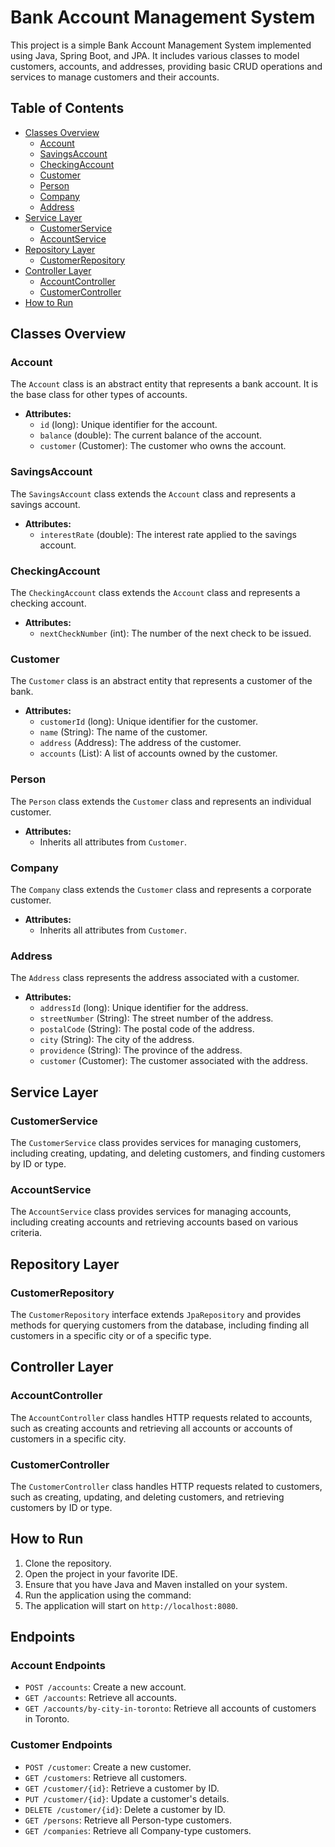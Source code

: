 # Bank Account Management System

This project is a simple Bank Account Management System implemented using Java, Spring Boot, and JPA. It includes various classes to model customers, accounts, and addresses, providing basic CRUD operations and services to manage customers and their accounts.

## Table of Contents
- [Classes Overview](#classes-overview)
  - [Account](#account)
  - [SavingsAccount](#savingsaccount)
  - [CheckingAccount](#checkingaccount)
  - [Customer](#customer)
  - [Person](#person)
  - [Company](#company)
  - [Address](#address)
- [Service Layer](#service-layer)
  - [CustomerService](#customerservice)
  - [AccountService](#accountservice)
- [Repository Layer](#repository-layer)
  - [CustomerRepository](#customerrepository)
- [Controller Layer](#controller-layer)
  - [AccountController](#accountcontroller)
  - [CustomerController](#customercontroller)
- [How to Run](#how-to-run)

## Classes Overview

### Account
The `Account` class is an abstract entity that represents a bank account. It is the base class for other types of accounts.
- **Attributes:**
  - `id` (long): Unique identifier for the account.
  - `balance` (double): The current balance of the account.
  - `customer` (Customer): The customer who owns the account.

### SavingsAccount
The `SavingsAccount` class extends the `Account` class and represents a savings account.
- **Attributes:**
  - `interestRate` (double): The interest rate applied to the savings account.

### CheckingAccount
The `CheckingAccount` class extends the `Account` class and represents a checking account.
- **Attributes:**
  - `nextCheckNumber` (int): The number of the next check to be issued.

### Customer
The `Customer` class is an abstract entity that represents a customer of the bank.
- **Attributes:**
  - `customerId` (long): Unique identifier for the customer.
  - `name` (String): The name of the customer.
  - `address` (Address): The address of the customer.
  - `accounts` (List<Account>): A list of accounts owned by the customer.

### Person
The `Person` class extends the `Customer` class and represents an individual customer.
- **Attributes:**
  - Inherits all attributes from `Customer`.

### Company
The `Company` class extends the `Customer` class and represents a corporate customer.
- **Attributes:**
  - Inherits all attributes from `Customer`.

### Address
The `Address` class represents the address associated with a customer.
- **Attributes:**
  - `addressId` (long): Unique identifier for the address.
  - `streetNumber` (String): The street number of the address.
  - `postalCode` (String): The postal code of the address.
  - `city` (String): The city of the address.
  - `providence` (String): The province of the address.
  - `customer` (Customer): The customer associated with the address.

## Service Layer

### CustomerService
The `CustomerService` class provides services for managing customers, including creating, updating, and deleting customers, and finding customers by ID or type.

### AccountService
The `AccountService` class provides services for managing accounts, including creating accounts and retrieving accounts based on various criteria.

## Repository Layer

### CustomerRepository
The `CustomerRepository` interface extends `JpaRepository` and provides methods for querying customers from the database, including finding all customers in a specific city or of a specific type.

## Controller Layer

### AccountController
The `AccountController` class handles HTTP requests related to accounts, such as creating accounts and retrieving all accounts or accounts of customers in a specific city.

### CustomerController
The `CustomerController` class handles HTTP requests related to customers, such as creating, updating, and deleting customers, and retrieving customers by ID or type.

## How to Run

1. Clone the repository.
2. Open the project in your favorite IDE.
3. Ensure that you have Java and Maven installed on your system.
4. Run the application using the command:
5. The application will start on `http://localhost:8080`.

## Endpoints

### Account Endpoints
- `POST /accounts`: Create a new account.
- `GET /accounts`: Retrieve all accounts.
- `GET /accounts/by-city-in-toronto`: Retrieve all accounts of customers in Toronto.

### Customer Endpoints
- `POST /customer`: Create a new customer.
- `GET /customers`: Retrieve all customers.
- `GET /customer/{id}`: Retrieve a customer by ID.
- `PUT /customer/{id}`: Update a customer's details.
- `DELETE /customer/{id}`: Delete a customer by ID.
- `GET /persons`: Retrieve all Person-type customers.
- `GET /companies`: Retrieve all Company-type customers.

